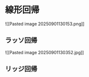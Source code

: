# 線形回帰
![[Pasted image 20250901130153.png]]
## ラッソ回帰

![[Pasted image 20250901130352.jpg]]
## リッジ回帰
